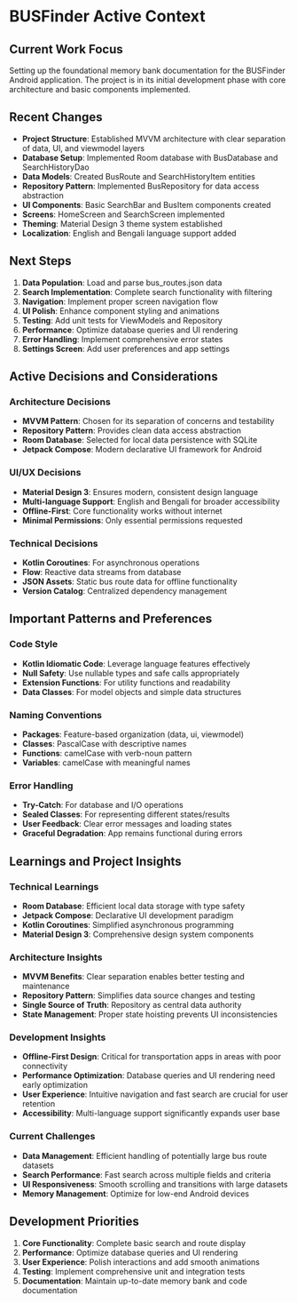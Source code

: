 # BUSFinder Active Context

## Current Work Focus
Setting up the foundational memory bank documentation for the BUSFinder Android application. The project is in its initial development phase with core architecture and basic components implemented.

## Recent Changes
- **Project Structure**: Established MVVM architecture with clear separation of data, UI, and viewmodel layers
- **Database Setup**: Implemented Room database with BusDatabase and SearchHistoryDao
- **Data Models**: Created BusRoute and SearchHistoryItem entities
- **Repository Pattern**: Implemented BusRepository for data access abstraction
- **UI Components**: Basic SearchBar and BusItem components created
- **Screens**: HomeScreen and SearchScreen implemented
- **Theming**: Material Design 3 theme system established
- **Localization**: English and Bengali language support added

## Next Steps
1. **Data Population**: Load and parse bus_routes.json data
2. **Search Implementation**: Complete search functionality with filtering
3. **Navigation**: Implement proper screen navigation flow
4. **UI Polish**: Enhance component styling and animations
5. **Testing**: Add unit tests for ViewModels and Repository
6. **Performance**: Optimize database queries and UI rendering
7. **Error Handling**: Implement comprehensive error states
8. **Settings Screen**: Add user preferences and app settings

## Active Decisions and Considerations

### Architecture Decisions
- **MVVM Pattern**: Chosen for its separation of concerns and testability
- **Repository Pattern**: Provides clean data access abstraction
- **Room Database**: Selected for local data persistence with SQLite
- **Jetpack Compose**: Modern declarative UI framework for Android

### UI/UX Decisions
- **Material Design 3**: Ensures modern, consistent design language
- **Multi-language Support**: English and Bengali for broader accessibility
- **Offline-First**: Core functionality works without internet
- **Minimal Permissions**: Only essential permissions requested

### Technical Decisions
- **Kotlin Coroutines**: For asynchronous operations
- **Flow**: Reactive data streams from database
- **JSON Assets**: Static bus route data for offline functionality
- **Version Catalog**: Centralized dependency management

## Important Patterns and Preferences

### Code Style
- **Kotlin Idiomatic Code**: Leverage language features effectively
- **Null Safety**: Use nullable types and safe calls appropriately
- **Extension Functions**: For utility functions and readability
- **Data Classes**: For model objects and simple data structures

### Naming Conventions
- **Packages**: Feature-based organization (data, ui, viewmodel)
- **Classes**: PascalCase with descriptive names
- **Functions**: camelCase with verb-noun pattern
- **Variables**: camelCase with meaningful names

### Error Handling
- **Try-Catch**: For database and I/O operations
- **Sealed Classes**: For representing different states/results
- **User Feedback**: Clear error messages and loading states
- **Graceful Degradation**: App remains functional during errors

## Learnings and Project Insights

### Technical Learnings
- **Room Database**: Efficient local data storage with type safety
- **Jetpack Compose**: Declarative UI development paradigm
- **Kotlin Coroutines**: Simplified asynchronous programming
- **Material Design 3**: Comprehensive design system components

### Architecture Insights
- **MVVM Benefits**: Clear separation enables better testing and maintenance
- **Repository Pattern**: Simplifies data source changes and testing
- **Single Source of Truth**: Repository as central data authority
- **State Management**: Proper state hoisting prevents UI inconsistencies

### Development Insights
- **Offline-First Design**: Critical for transportation apps in areas with poor connectivity
- **Performance Optimization**: Database queries and UI rendering need early optimization
- **User Experience**: Intuitive navigation and fast search are crucial for user retention
- **Accessibility**: Multi-language support significantly expands user base

### Current Challenges
- **Data Management**: Efficient handling of potentially large bus route datasets
- **Search Performance**: Fast search across multiple fields and criteria
- **UI Responsiveness**: Smooth scrolling and transitions with large datasets
- **Memory Management**: Optimize for low-end Android devices

## Development Priorities
1. **Core Functionality**: Complete basic search and route display
2. **Performance**: Optimize database queries and UI rendering
3. **User Experience**: Polish interactions and add smooth animations
4. **Testing**: Implement comprehensive unit and integration tests
5. **Documentation**: Maintain up-to-date memory bank and code documentation
